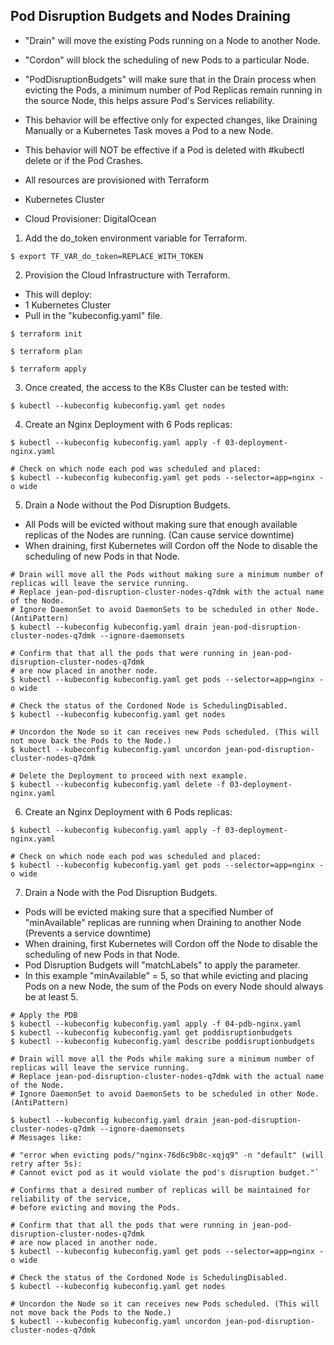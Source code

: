 ## Pod Disruption Budgets and Nodes Draining
- "Drain" will move the existing Pods running on a Node to another Node.
- "Cordon" will block the scheduling of new Pods to a particular Node.
- "PodDisruptionBudgets" will make sure that in the Drain process when evicting the Pods, a minimum number of Pod Replicas remain running in the source Node, this helps assure Pod's Services reliability.
- This behavior will be effective only for expected changes, like Draining Manually or a Kubernetes Task moves a Pod to a new Node.
- This behavior will NOT be effective if a Pod is deleted with #kubectl delete or if the Pod Crashes.

- All resources are provisioned with Terraform
- Kubernetes Cluster
- Cloud Provisioner: DigitalOcean

1. Add the do_token environment variable for Terraform.
```
$ export TF_VAR_do_token=REPLACE_WITH_TOKEN
```

2. Provision the Cloud Infrastructure with Terraform.
- This will deploy:
- 1 Kubernetes Cluster
- Pull in the "kubeconfig.yaml" file.
```
$ terraform init

$ terraform plan

$ terraform apply
```

3. Once created, the access to the K8s Cluster can be tested with:
```
$ kubectl --kubeconfig kubeconfig.yaml get nodes
```

4. Create an Nginx Deployment with 6 Pods replicas:
```
$ kubectl --kubeconfig kubeconfig.yaml apply -f 03-deployment-nginx.yaml

# Check on which node each pod was scheduled and placed:
$ kubectl --kubeconfig kubeconfig.yaml get pods --selector=app=nginx -o wide
```

5. Drain a Node without the Pod Disruption Budgets.
- All Pods will be evicted without making sure that enough available replicas of the Nodes are running. (Can cause service downtime)
- When draining, first Kubernetes will Cordon off the Node to disable the scheduling of new Pods in that Node.
```
# Drain will move all the Pods without making sure a minimum number of replicas will leave the service running.  
# Replace jean-pod-disruption-cluster-nodes-q7dmk with the actual name of the Node.  
# Ignore DaemonSet to avoid DaemonSets to be scheduled in other Node. (AntiPattern) 
$ kubectl --kubeconfig kubeconfig.yaml drain jean-pod-disruption-cluster-nodes-q7dmk --ignore-daemonsets

# Confirm that that all the pods that were running in jean-pod-disruption-cluster-nodes-q7dmk 
# are now placed in another node.
$ kubectl --kubeconfig kubeconfig.yaml get pods --selector=app=nginx -o wide

# Check the status of the Cordoned Node is SchedulingDisabled.
$ kubectl --kubeconfig kubeconfig.yaml get nodes

# Uncordon the Node so it can receives new Pods scheduled. (This will not move back the Pods to the Node.)
$ kubectl --kubeconfig kubeconfig.yaml uncordon jean-pod-disruption-cluster-nodes-q7dmk

# Delete the Deployment to proceed with next example.
$ kubectl --kubeconfig kubeconfig.yaml delete -f 03-deployment-nginx.yaml
```


6. Create an Nginx Deployment with 6 Pods replicas:
```
$ kubectl --kubeconfig kubeconfig.yaml apply -f 03-deployment-nginx.yaml

# Check on which node each pod was scheduled and placed:
$ kubectl --kubeconfig kubeconfig.yaml get pods --selector=app=nginx -o wide
```

7. Drain a Node with the Pod Disruption Budgets.
- Pods will be evicted making sure that a specified Number of "minAvailable" replicas are running when Draining to another Node (Prevents a service downtime)
- When draining, first Kubernetes will Cordon off the Node to disable the scheduling of new Pods in that Node.
- Pod Disruption Budgets will "matchLabels" to apply the parameter. 
- In this example "minAvailable" =  5, so that while evicting and placing Pods on a new Node, the sum of the Pods on every Node should always be at least 5.

```
# Apply the PDB
$ kubectl --kubeconfig kubeconfig.yaml apply -f 04-pdb-nginx.yaml
$ kubectl --kubeconfig kubeconfig.yaml get poddisruptionbudgets
$ kubectl --kubeconfig kubeconfig.yaml describe poddisruptionbudgets
```

```
# Drain will move all the Pods while making sure a minimum number of replicas will leave the service running.  
# Replace jean-pod-disruption-cluster-nodes-q7dmk with the actual name of the Node.  
# Ignore DaemonSet to avoid DaemonSets to be scheduled in other Node. (AntiPattern) 

$ kubectl --kubeconfig kubeconfig.yaml drain jean-pod-disruption-cluster-nodes-q7dmk --ignore-daemonsets
# Messages like:  
  
# "error when evicting pods/"nginx-76d6c9b8c-xqjq9" -n "default" (will retry after 5s): 
# Cannot evict pod as it would violate the pod's disruption budget."`  
  
# Confirms that a desired number of replicas will be maintained for reliability of the service, 
# before evicting and moving the Pods.

# Confirm that that all the pods that were running in jean-pod-disruption-cluster-nodes-q7dmk  
# are now placed in another node.
$ kubectl --kubeconfig kubeconfig.yaml get pods --selector=app=nginx -o wide

# Check the status of the Cordoned Node is SchedulingDisabled.
$ kubectl --kubeconfig kubeconfig.yaml get nodes

# Uncordon the Node so it can receives new Pods scheduled. (This will not move back the Pods to the Node.)
$ kubectl --kubeconfig kubeconfig.yaml uncordon jean-pod-disruption-cluster-nodes-q7dmk
```